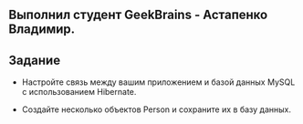 <h2>Выполнил студент GeekBrains - Астапенко Владимир.</h2>
<h2>Задание</h2>

* Настройте связь между вашим приложением и базой данных MySQL с использованием Hibernate.

* Создайте несколько объектов Person и сохраните их в базу данных.
